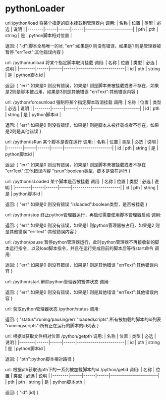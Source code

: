# pythonLoader
url:/python/load
将某个指定的脚本挂载到管理器内
调用:
| 名称   | 位置 | 类型 | 必选 | 说明                   |
|--------|------|------|------|------------------------|
| pth | pth | string | 是   | python脚本相对位置     |

返回:
{
    "id":脚本全局唯一的id,
    "err":如果是0 则没有错误，如果是1 则是管理器被暂停
    "errText":其他错误内容
}

url:
/python/unload
将某个指定脚本取消挂载
调用:
| 名称   | 位置 | 类型 | 必选 | 说明                   |
|--------|------|------|------|------------------------|
| id | pth | string | 是  | python脚本id     |

返回:
{
    "err":如果是0 则没有错误，如果是1 则是脚本未被挂载或者不存在，如果是2则是脚本被占用，如果是3则是其他错误
    "errText":其他错误内容
}

url:
/python/forceunload
强制将某个指定脚本取消挂载
调用:
| 名称   | 位置 | 类型 | 必选 | 说明                   |
|--------|------|------|------|------------------------|
| id | pth | string | 是  | python脚本id     |

返回:
{
    "err":如果是0 则没有错误，如果是1 则是脚本未被挂载或者不存在，如果是2则是其他错误
}

url:
/python/isRun
某个脚本是否在运行
调用:
| 名称   | 位置 | 类型 | 必选 | 说明                   |
|--------|------|------|------|------------------------|
| id | pth | string | 是  | python脚本id     |

返回:
{
    "err":如果是0 则没有错误，如果是1 则是脚本未被挂载或者不存在
    "errText":其他错误内容
    "isrun":boolean类型，脚本是否在运行
}

url:
/python/isLoaded
某个脚本是否被挂载
调用:
| 名称   | 位置 | 类型 | 必选 | 说明                   |
|--------|------|------|------|------------------------|
| id | pth | string | 是  | python脚本id     |

返回:
{
    "err":如果是0 则没有错误
    "isloaded":boolean类型，是否被挂载
}

url:
/python/stop
终止python管理器运行，再启动需要使用脚本管理器启动
调用:

返回:
{
    "err":如果是0 则没有错误，如果是1 则python管理器被占用，如果是2 则是其他错误
    "errText":其他错误内容
}

url:
/python/pause
暂停python管理器运行，此时python管理器不再接收新的脚本运行指令，以及load脚本指令，并且在运行完成目前的脚本后等待start命令
调用:

返回:
{
    "err":如果是0 则没有错误，如果是1 则是其他错误
    "errText":其他错误内容
}

url:
/python/start
解除python管理器的暂停状态
调用:

返回:
{
    "err":如果是0 则没有错误，如果是1 则是其他错误
    "errText":其他错误内容
}

url:
获取python管理器状态
/python/status
调用:

返回:
{
    "status":runing/pausing/err
    "loadedscripts":所有被加载的脚本的id列表
    "runningscripts":所有正在运行的脚本的id列表
}

url:
根据id获取文件相对位置
/python/getpth
调用:
| 名称   | 位置 | 类型 | 必选 | 说明                   |
|--------|------|------|------|------------------------|
| id | pth | string |  是 | python脚本id     |

返回:
{
    "pth":python脚本相对路径
}

url:
根据pth获取该pth下的一系列被加载脚本的id
/python/getid
调用:
| 名称   | 位置 | 类型 | 必选 | 说明                   |
|--------|------|------|------|------------------------|
| pth | pth | string |  是 | python脚本pth    |

返回:
{
    "id":[id]
}




